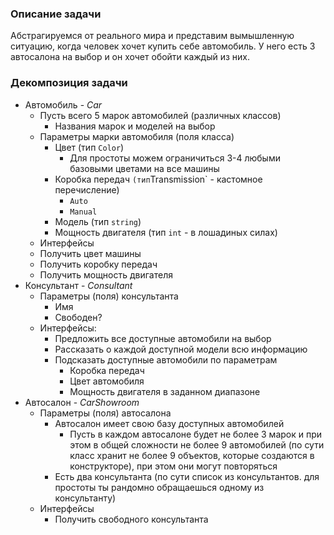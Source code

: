 ### Описание задачи

Абстрагируемся от реального мира и представим вымышленную ситуацию, когда человек хочет купить себе автомобиль. У него есть 3 автосалона на выбор и он хочет обойти каждый из них.

###  Декомпозиция задачи

* Автомобиль - *Car*
  * Пусть всего 5 марок автомобилей (различных классов)
    * Названия марок и моделей на выбор
  * Параметры марки автомобиля (поля класса)
    * Цвет (тип `Color`)
      * Для простоты можем ограничиться 3-4 любыми базовыми цветами на все машины
    * Коробка передач ` (тип `Transmission` - кастомное перечисление)
      * `Auto`
      * `Manual`
    * Модель (тип `string`)
    * Мощность двигателя (тип `int` - в лошадиных силах)
  * Интерфейсы
   * Получить цвет машины
   * Получить коробку передач 
   * Получить мощность двигателя
* Консультант - *Consultant*
  * Параметры (поля) консультанта
    * Имя
    * Свободен?
  * Интерфейсы:
    * Предложить все доступные автомобили на выбор
    * Рассказать о каждой доступной модели всю информацию
    * Подсказать доступные автомобили по параметрам
      * Коробка передач
      * Цвет автомобиля
      * Мощность двигателя в заданном диапазоне
* Автосалон - *CarShowroom*
  * Параметры (поля) автосалона
    * Автосалон имеет свою базу доступных автомобилей
      * Пусть в каждом автосалоне будет не более 3 марок и при этом в общей сложности не более 9 автомобилей (по сути класс хранит не более 9 объектов, которые создаются в конструкторе), при этом они могут повторяться
    * Есть два консультанта (по сути список из консультантов. для простоты ты рандомно обращаешься одному из консультанту)
  * Интерфейсы 
    * Получить свободного консультанта

